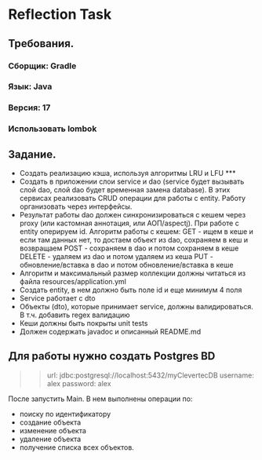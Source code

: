 # Reflection Task

## Требования.
### Сборщик:  Gradle
### Язык: Java
### Версия: 17
### Использовать lombok


## Задание.
* Создать реализацию кэша, используя алгоритмы LRU и LFU ***
* Создать в приложении слои service и dao (service будет вызывать слой dao, слой dao будет временная замена database). В этих сервисах реализовать CRUD операции для работы с entity. Работу организовать через интерфейсы.
* Результат работы dao должен синхронизироваться с кешем через proxy (или кастомная аннотация, или АОП/aspectj). При работе с entity оперируем id. Алгоритм работы с кешем:
GET - ищем в кеше и если там данных нет, то достаем объект из dao, сохраняем в кеш и возвращаем
POST - сохраняем в dao и потом сохраняем в кеше
DELETE - удаляем из dao и потом удаляем из кеша
PUT - обновление/вставка в dao и потом обновление/вставка в кеше
* Алгоритм и максимальный размер коллекции должны читаться из файла resources/application.yml
* Создать entity, в нем должно быть поле id и еще минимум 4 поля
* Service работает с dto
* Объекты (dto), которые принимает service, должны валидироваться. В т.ч. добавить regex валидацию
* Кеши должны быть покрыты unit tests
* Должен содержать javadoc и описанный README.md

## Для работы нужно создать Postgres BD
>>   url: jdbc:postgresql://localhost:5432/myClevertecDB
 username: alex 
 password: alex

После запустить Main.
В нем выполнены операции по:
* поиску по идентификатору
* создание объекта
* изменение объекта
* удаление объекта
* получение списка всех объектов.